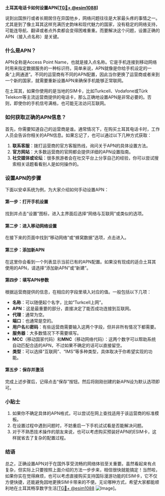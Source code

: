 **土耳其电话卡如何设置APN[[TG💪+ @esim1088](https://t.me/s/esim1088)]**

说到出国旅行或者长期居住在异国他乡，网络问题往往是大家最头疼的事情之一。尤其是到了像土耳其这样充满历史韵味和现代魅力的国家，没有稳定的网络支持，可能连导航、翻译或者点外卖都会变得困难重重。而要解决这个问题，设置正确的APN（接入点名称）是关键。

### 什么是APN？

APN全称是Access Point Name，也就是接入点名称。它是手机连接到移动网络时用来指定数据服务的一种标识符。简单来说，APN就像是你给手机设定的一条“上网通道”。不同的运营商有不同的APN配置，因此当你更换了运营商或者来到一个新的国家，就需要重新设置APN来确保手机能够正常联网。

在土耳其，如果你使用的是当地的SIM卡，比如Turkcell、Vodafone或Türk Telekom等主流运营商提供的电话卡，那么正确地设置APN是非常必要的。否则，即使你的手机信号满格，也可能无法访问互联网。

### 如何获取正确的APN信息？

首先，你需要知道自己的运营商是谁。通常情况下，在购买土耳其电话卡时，工作人员会告诉你相关的APN信息。如果忘记了，也可以通过以下几种方式获取：

1. **联系客服**：拨打运营商的官方客服热线，询问关于APN的具体设置方法。
2. **官方网站**：大多数运营商的官网都会提供详细的APN设置指南。
3. **社交媒体或论坛**：很多旅游者会在社交平台上分享自己的经验，你可以尝试搜索相关话题看看别人是如何操作的。

### 设置APN的步骤

下面以安卓系统为例，为大家介绍如何手动设置APN：

#### 第一步：打开手机设置
找到并点击“设置”图标，进入主界面后选择“网络与互联网”或类似的选项。

#### 第二步：进入移动网络设置
在接下来的页面中找到“移动网络”或“蜂窝数据”选项，点击进入。

#### 第三步：添加新APN
在这里你会看到一个列表显示当前已有的APN配置。如果没有现成的适合土耳其使用的APN，请选择“添加新APN”或“新建”。

#### 第四步：填写APN参数
根据运营商提供的信息，在相应的字段里填入对应的值。一般包括以下几项：
- **名称**：可以随便起个名字，比如“Turkcell上网”。
- **APN**：这是最重要的部分，直接决定了能否成功连接到互联网。
- **代理**：通常为空。
- **端口**：也通常是空的。
- **用户名**和**密码**：有些运营商需要输入这两个字段，但并非所有情况下都需要。
- **服务器**：大多数情况下不需要填写。
- **MCC**（移动国家代码）和**MNC**（移动网络代码）：这两个数字可以帮助系统自动匹配合适的APN，不过如果不确定的话可以直接留空。
- **类型**：可以选择“互联网”、“IMS”等多种类型，具体取决于你希望实现的功能。

#### 第五步：保存并激活
完成上述步骤后，记得点击“保存”按钮。然后将刚刚创建的新APN设为默认选项即可。

### 小贴士

1. 如果你不确定具体的APN格式，可以尝试在网上查找适用于该运营商的标准模板。
2. 在设置过程中遇到问题时，不妨重启一下手机试试看是否能解决问题。
3. 对于不熟悉技术操作的朋友来说，也可以考虑购买预装好APN的ESIM卡，这样就省去了复杂的配置过程。

### 结语

总之，正确设置APN对于在国外享受流畅的网络体验至关重要。虽然看起来有点复杂，但实际上只要按照上面介绍的方法一步步来，相信很快就能搞定！当然啦，如果你实在觉得麻烦，也可以考虑直接购买支持国际漫游功能的ESIM卡，它不仅方便快捷，还能避免因地更换SIM卡带来的不便。无论哪种方式，希望大家都能顺利地在土耳其畅享数字生活[[TG💪+ @esim1088](https://t.me/s/esim1088) ![Image](https://i.postimg.cc/4NQfJmqS/Snipaste-2025-05-13-00-14-12.png)]。